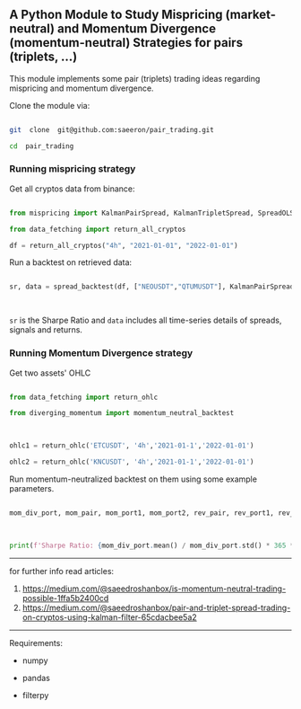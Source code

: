## A Python Module to Study Mispricing (market-neutral) and Momentum Divergence (momentum-neutral) Strategies for pairs (triplets, ...)

  This module implements some pair (triplets) trading ideas regarding mispricing and momentum divergence.  

Clone the module via:

```bash

git  clone  git@github.com:saeeron/pair_trading.git

cd  pair_trading

```


### Running mispricing strategy

  

Get all cryptos data from binance:

```python

from mispricing import KalmanPairSpread, KalmanTripletSpread, SpreadOLS, spread_backtest

from data_fetching import return_all_cryptos

df = return_all_cryptos("4h", "2021-01-01", "2022-01-01")

```

Run a backtest on retrieved data:

```python

sr, data = spread_backtest(df, ["NEOUSDT","QTUMUSDT"], KalmanPairSpread, transaction_cost = 20)

  

```

`sr` is the Sharpe Ratio and `data` includes all time-series details of spreads, signals and returns.

  

### Running Momentum Divergence strategy

  

Get two assets' OHLC

  

```python

from data_fetching import return_ohlc

from diverging_momentum import momentum_neutral_backtest

  

ohlc1 = return_ohlc('ETCUSDT', '4h','2021-01-1','2022-01-01')

ohlc2 = return_ohlc('KNCUSDT', '4h','2021-01-1','2022-01-01')

```

Run momentum-neutralized backtest on them using some example parameters.

  

```python

mom_div_port, mom_pair, mom_port1, mom_port2, rev_pair, rev_port1, rev_port2 = momentum_neutral_backtest(ohlc1, ohlc2,z_score_threshold= 1.5, rsi_period = 120, rev_shift = 2, rsi_level_u = 0.7, rsi_level_l = 0.3, tc_cost = 20)

  

print(f'Sharpe Ratio: {mom_div_port.mean() / mom_div_port.std() * 365 ** 0.5}' )

```

---
for further info read articles:
1. https://medium.com/@saeedroshanbox/is-momentum-neutral-trading-possible-1ffa5b2400cd
2. https://medium.com/@saeedroshanbox/pair-and-triplet-spread-trading-on-cryptos-using-kalman-filter-65cdacbee5a2

---

  

Requirements:

- numpy

- pandas

- filterpy